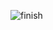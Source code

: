 ![finish](https://user-images.githubusercontent.com/74492426/122662938-cea19c80-d1d1-11eb-971a-96bd0effd498.gif)
